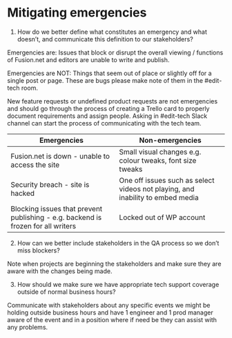 # Mitigating emergencies

1. How do we better define what constitutes an emergency and what doesn’t, and communicate this definition to our stakeholders?

Emergencies are:
Issues that block or disrupt the overall viewing / functions of Fusion.net and editors are unable to write and publish.

Emergencies are NOT:
Things that seem out of place or slightly off for a single post or page. These are bugs please make note of them in the #edit-tech room.  

New feature requests or undefined product requests are not emergencies and should go through the process of creating a Trello card to properly document requirements and assign people. Asking in #edit-tech Slack channel can start the process of communicating with the tech team.

Emergencies | Non-emergencies
----------- | ---------------
Fusion.net is down - unable to access the site | Small visual changes e.g. colour tweaks, font size tweaks
Security breach - site is hacked | One off issues such as select videos not playing, and inability to embed media
Blocking issues that prevent publishing - e.g. backend is frozen for all writers  | Locked out of WP account 

2. How can we better include stakeholders in the QA process so we don’t miss blockers?

Note when projects are beginning the stakeholders and make sure they are aware with the changes being made.

3. How should we make sure we have appropriate tech support coverage outside of normal business hours?

Communicate with stakeholders about any specific events we might be holding outside business hours and have 1 engineer and 1 prod manager aware of the event and in a position where if need be they can assist with any problems.

